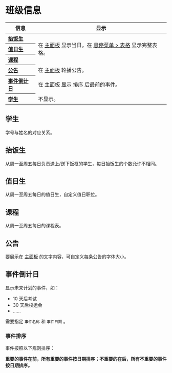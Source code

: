 # 班级信息

<style>
    .first-col {
        text-align: left;
    }
    .first-col > kbd {
        font-weight:normal;
    }
</style>

<table>
    <thead>
        <tr>
            <th>信息</th>
            <th>显示</th>
        </tr>
    </thead>
    <tbody>
        <tr>
            <th class="first-col"><a href="#抬饭生">抬饭生</a></th>
            <td rowspan=3>在
                <a href="/class-system/main-panel">主面板</a>
                显示当日，在
                <a href="/class-system/popup-menu#表格">悬停菜单 > 表格</a>
                显示完整表格。
            </td>
        </tr>
        <tr>
            <th class="first-col"><a href="#值日生">值日生</a></th>
        </tr>
        <tr>
            <th class="first-col"><a href="#课程">课程</a></th>
        </tr>
        <tr>
            <th class="first-col"><a href="#公告">公告</a></th>
            <td>
                在
                <a href="/class-system/main-panel">主面板</a>
                轮播公告。
            </td>
        </tr>
        <tr>
            <th class="first-col"><a href="#事件倒计日">事件倒计日</a></th>
            <td>
                在
                <a href="/class-system/main-panel">主面板</a>
                显示
                <a href="#事件排序">排序</a> 后最前的事件。
            </td>
        </tr>
        <tr>
            <th class="first-col"><a href="#学生">学生</a></th>
            <td>不显示。</td>
        </tr>
    </tbody>
</table>

## 学生

学号与姓名的对应关系。

## 抬饭生

从周一至周五每日负责送上/送下饭框的学生，每日抬饭生的个数允许不相同。

## 值日生

从周一至周五每日的值日生，自定义值日职位。

## 课程

从周一至周五每日的课程表。

## 公告

要展示在 [主面板](/class-system/main-panel) 的文字内容，可自定义每条公告的字体大小。

## 事件倒计日

显示未来计划的事件，如：

- 10 天后考试
- 30 天后校运会
- ……

需要指定 `事件名称` 和 `事件日期` 。

### 事件排序

事件按照以下规则排序：

**重要的事件在前，所有重要的事件按日期排序；不重要的在后，所有不重要的事件按日期排序。**
